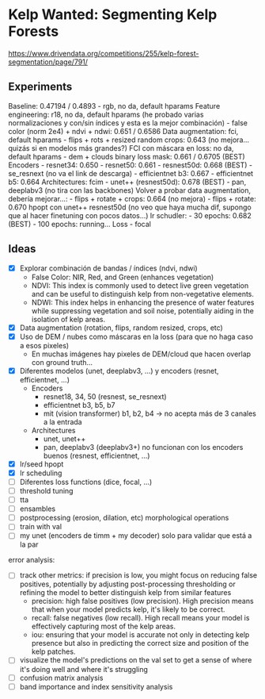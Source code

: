 # Kelp Wanted: Segmenting Kelp Forests

https://www.drivendata.org/competitions/255/kelp-forest-segmentation/page/791/

## Experiments

Baseline: 0.47194 / 0.4893
	- rgb, no da, default hparams
Feature engineering: r18, no da, default hparams (he probado varias normalizaciones y con/sin índices y esta es la mejor combinación)
	- false color (norm 2e4) + ndvi + ndwi: 0.651 / 0.6586 
Data augmentation: fci, default hparams 
	- flips + rots + resized random crops: 0.643 (no mejora... quizás si en modelos más grandes?)
FCI con máscara en loss: no da, default hparams
	- dem + clouds binary loss mask: 0.661 / 0.6705 (BEST)
Encoders
	- resnet34: 0.650
	- resnet50: 0.661
	- resnest50d: 0.668 (BEST)
	- se_resnext (no va el link de descarga)
	- efficientnet b3: 0.667 
	- efficientnet b5: 0.664
Architectures: fcim
	- unet++ (resnest50d): 0.678 (BEST)
	- pan, deeplabv3 (no tira con las backbones)
Volver a probar data augmentation, debería mejorar...: 
	- flips + rotate + crops: 0.664 (no mejora)
	- flips + rotate: 0.670
hpopt con unet++ resnest50d (no veo que haya mucha dif, supongo que al hacer finetuning con pocos datos...)
lr schudler: 
	- 30 epochs: 0.682 (BEST)
	- 100 epochs: running...
Loss
	- focal


## Ideas

- [x] Explorar combinación de bandas / índices (ndvi, ndwi)
	- False Color: NIR, Red, and Green (enhances vegetation)
	- NDVI: This index is commonly used to detect live green vegetation and can be useful to distinguish kelp from non-vegetative elements.
	- NDWI: This index helps in enhancing the presence of water features while suppressing vegetation and soil noise, potentially aiding in the isolation of kelp areas.
- [x] Data augmentation (rotation, flips, random resized, crops, etc)
- [x] Uso de DEM / nubes como máscaras en la loss (para que no haga caso a esos pixeles)
	- En muchas imágenes hay pixeles de DEM/cloud que hacen overlap con ground truth...
- [x] Diferentes modelos (unet, deeplabv3, ...) y encoders (resnet, efficientnet, ...)
	- Encoders
		- resnet18, 34, 50 (resnest, se_resnext)
		- efficientnet b3, b5, b7
		- mit (vision transformer) b1, b2, b4 -> no acepta más de 3 canales a la entrada
	- Architectures
		- unet, unet++
		- pan, deeplabv3 (deeplabv3+) no funcionan con los encoders buenos (resnest, efficientnet, ...)
- [x] lr/seed hpopt
- [x] lr scheduling
- [ ] Diferentes loss functions (dice, focal, ...)
- [ ] threshold tuning
- [ ] tta
- [ ] ensambles
- [ ] postprocessing (erosion, dilation, etc) morphological operations
- [ ] train with val
- [ ] my unet (encoders de timm + my decoder) solo para validar que está a la par

error analysis:
- [ ] track other metrics: if precision is low, you might focus on reducing false positives, potentially by adjusting post-processing thresholding or refining the model to better distinguish kelp from similar features
	- precision: high false positives (low precision). High precision means that when your model predicts kelp, it's likely to be correct.
	- recall: false negatives (low recall). High recall means your model is effectively capturing most of the kelp areas.
	- iou: ensuring that your model is accurate not only in detecting kelp presence but also in predicting the correct size and position of the kelp patches.
- [ ] visualize the model's predictions on the val set to get a sense of where it's doing well and where it's struggling
- [ ] confusion matrix analysis
- [ ] band importance and index sensitivity analysis